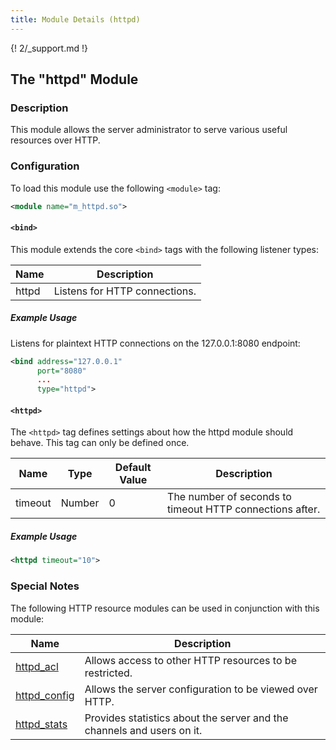 ```yaml
---
title: Module Details (httpd)
---
```


{! 2/_support.md !}

## The "httpd" Module

### Description

This module allows the server administrator to serve various useful resources over HTTP.

### Configuration

To load this module use the following `<module>` tag:

```xml
<module name="m_httpd.so">
```

#### `<bind>`

This module extends the core `<bind>` tags with the following listener types:

Name  | Description
----- | -----------
httpd | Listens for HTTP connections.

##### Example Usage

Listens for plaintext HTTP connections on the 127.0.0.1:8080 endpoint:

```xml
<bind address="127.0.0.1"
      port="8080"
      ...
      type="httpd">
```

#### `<httpd>`

The `<httpd>` tag defines settings about how the httpd module should behave. This tag can only be defined once.

Name    | Type   | Default Value | Description
------- | ------ | ------------- | -----------
timeout | Number | 0             | The number of seconds to timeout HTTP connections after.

##### Example Usage

```xml
<httpd timeout="10">
```

### Special Notes

The following HTTP resource modules can be used in conjunction with this module:

Name                                    | Description
--------------------------------------- | -----------
[httpd_acl](/2/modules/httpd_acl)       | Allows access to other HTTP resources to be restricted.
[httpd_config](/2/modules/httpd_config) | Allows the server configuration to be viewed over HTTP.
[httpd_stats](/2/modules/httpd_stats)   | Provides statistics about the server and the channels and users on it.
